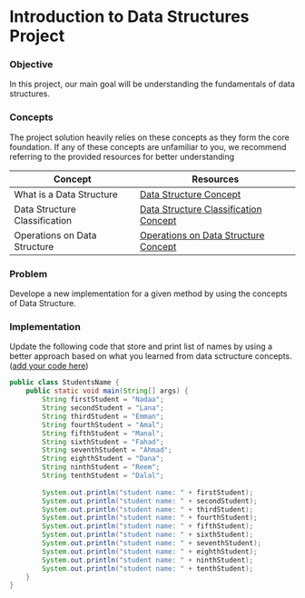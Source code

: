 # Introduction to Data Structures Project 

### Objective
In this project, our main goal will be understanding the fundamentals of data structures.

### Concepts
The project solution heavily relies on these concepts as they form the core foundation. If any of these concepts are unfamiliar to you, we recommend referring to the provided resources for better understanding

| Concept | Resources |
| --- | ----------- |
| What is a Data Structure | [Data Structure Concept](https://github.com/lamabeta/Introduction-to-data-structures/blob/main/resources/01-what-is-a-data-structure.md) |
| Data Structure Classification | [Data Structure Classification Concept](https://github.com/lamabeta/Introduction-to-data-structures/blob/main/resources/02-data-structure-classification.md)|
| Operations on Data Structure| [Operations on Data Structure Concept](https://github.com/lamabeta/Introduction-to-data-structures/blob/main/resources/03-operations-on-data-structure.md) |


### Problem
Develope a new implementation for a given method by using the concepts of Data Structure.

### Implementation
Update the following code that store and print list of names by using a better approach based on what you learned from data sctructure concepts.([add your code here](https://github.com/lamabeta/Introduction-to-data-structures/blob/main/StudentsName.java))
```java
public class StudentsName {
    public static void main(String[] args) {
        String firstStudent = "Nadaa";
        String secondStudent = "Lana";
        String thirdStudent = "Emman";
        String fourthStudent = "Amal";
        String fifthStudent = "Manal";
        String sixthStudent = "Fahad";
        String seventhStudent = "Ahmad";
        String eighthStudent = "Dana";
        String ninthStudent = "Reem";
        String tenthStudent = "Dalal";
        
        System.out.println("student name: " + firstStudent);
        System.out.println("student name: " + secondStudent);
        System.out.println("student name: " + thirdStudent);
        System.out.println("student name: " + fourthStudent);
        System.out.println("student name: " + fifthStudent);
        System.out.println("student name: " + sixthStudent);
        System.out.println("student name: " + seventhStudent);
        System.out.println("student name: " + eighthStudent);
        System.out.println("student name: " + ninthStudent);
        System.out.println("student name: " + tenthStudent);
    }
}
```
